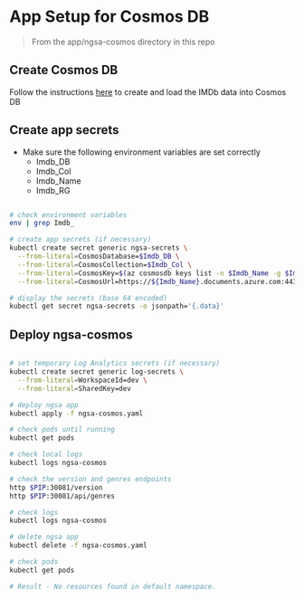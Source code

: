 # App Setup for Cosmos DB

> From the app/ngsa-cosmos directory in this repo

## Create Cosmos DB

Follow the instructions [here](https://github.com/retaildevcrews/imdb) to create and load the IMDb data into Cosmos DB

## Create app secrets

- Make sure the following environment variables are set correctly
  - Imdb_DB
  - Imdb_Col
  - Imdb_Name
  - Imdb_RG

```bash

# check environment variables
env | grep Imdb_

# create app secrets (if necessary)
kubectl create secret generic ngsa-secrets \
  --from-literal=CosmosDatabase=$Imdb_DB \
  --from-literal=CosmosCollection=$Imdb_Col \
  --from-literal=CosmosKey=$(az cosmosdb keys list -n $Imdb_Name -g $Imdb_RG --query primaryReadonlyMasterKey -o tsv) \
  --from-literal=CosmosUrl=https://${Imdb_Name}.documents.azure.com:443/

# display the secrets (base 64 encoded)
kubectl get secret ngsa-secrets -o jsonpath='{.data}'

```

## Deploy ngsa-cosmos

```bash

# set temporary Log Analytics secrets (if necessary)
kubectl create secret generic log-secrets \
  --from-literal=WorkspaceId=dev \
  --from-literal=SharedKey=dev

# deploy ngsa app
kubectl apply -f ngsa-cosmos.yaml

# check pods until running
kubectl get pods

# check local logs
kubectl logs ngsa-cosmos

# check the version and genres endpoints
http $PIP:30081/version
http $PIP:30081/api/genres

# check logs
kubectl logs ngsa-cosmos

# delete ngsa app
kubectl delete -f ngsa-cosmos.yaml

# check pods
kubectl get pods

# Result - No resources found in default namespace.

```
